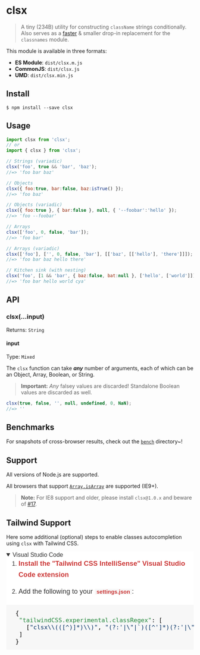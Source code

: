 # clsx

>   A tiny (234B) utility for constructing `className` strings conditionally.
>   Also serves as a [faster](https://github.com/lukeed/clsx/blob/HEAD/bench) & smaller drop-in replacement for the `classnames` module.

This module is available in three formats:

-   **ES Module**: `dist/clsx.m.js`
-   **CommonJS**: `dist/clsx.js`
-   **UMD**: `dist/clsx.min.js`

## Install

```
$ npm install --save clsx
```

## Usage

```js
import clsx from 'clsx';
// or
import { clsx } from 'clsx';

// Strings (variadic)
clsx('foo', true && 'bar', 'baz');
//=> 'foo bar baz'

// Objects
clsx({ foo:true, bar:false, baz:isTrue() });
//=> 'foo baz'

// Objects (variadic)
clsx({ foo:true }, { bar:false }, null, { '--foobar':'hello' });
//=> 'foo --foobar'

// Arrays
clsx(['foo', 0, false, 'bar']);
//=> 'foo bar'

// Arrays (variadic)
clsx(['foo'], ['', 0, false, 'bar'], [['baz', [['hello'], 'there']]]);
//=> 'foo bar baz hello there'

// Kitchen sink (with nesting)
clsx('foo', [1 && 'bar', { baz:false, bat:null }, ['hello', ['world']]], 'cya');
//=> 'foo bar hello world cya'
```

## API

### clsx(...input)

Returns: `String`

#### input

Type: `Mixed`

The `clsx` function can take ***any*** number of arguments, each of which can be an Object, Array, Boolean, or String.

>   **Important:** *Any* falsey values are discarded!
>   Standalone Boolean values are discarded as well.

```js
clsx(true, false, '', null, undefined, 0, NaN);
//=> ''
```

## Benchmarks

For snapshots of cross-browser results, check out the [`bench`](https://github.com/lukeed/clsx/blob/HEAD/bench) directory~!

## Support

All versions of Node.js are supported.

All browsers that support [`Array.isArray`](https://developer.mozilla.org/en-US/docs/Web/JavaScript/Reference/Global_Objects/Array/isArray#Browser_compatibility) are supported (IE9+).

>   **Note:** For IE8 support and older, please install `clsx@1.0.x` and beware of [#17](https://github.com/lukeed/clsx/issues/17).

## Tailwind Support

Here some additional (optional) steps to enable classes autocompletion using `clsx` with Tailwind CSS.

<details open="" style="box-sizing: border-box; display: block; color: rgb(51, 51, 51); font-family: &quot;Source Sans Pro&quot;, &quot;Lucida Grande&quot;, sans-serif; font-size: 16px; font-style: normal; font-variant-ligatures: normal; font-variant-caps: normal; font-weight: 400; letter-spacing: normal; orphans: 2; text-align: start; text-indent: 0px; text-transform: none; widows: 2; word-spacing: 0px; -webkit-text-stroke-width: 0px; white-space: normal; background-color: rgb(255, 255, 255); text-decoration-thickness: initial; text-decoration-style: initial; text-decoration-color: initial;"><summary xt-marked="ok" style="box-sizing: border-box; display: list-item;">Visual Studio Code</summary><ol style="box-sizing: border-box; padding-left: 17px; padding-top: 0px; margin-top: 0px; list-style-position: outside; font-weight: 600; margin-bottom: 20px; margin-left: 16px;"><li style="box-sizing: border-box; font-weight: 400; color: rgb(51, 51, 51); margin-bottom: 2px; font-size: 1em;"><p style="box-sizing: border-box; color: rgb(51, 51, 51); font-size: 18px; margin-top: 0px; margin-bottom: 16px; line-height: 1.65; letter-spacing: 0.1px;"><a href="https://marketplace.visualstudio.com/items?itemName=bradlc.vscode-tailwindcss" rel="nofollow" xt-marked="ok" style="box-sizing: border-box; background-color: transparent; color: rgb(203, 56, 55); text-decoration: none; font-size: 1em; font-weight: 600;">Install the "Tailwind CSS IntelliSense" Visual Studio Code extension</a></p></li><li style="box-sizing: border-box; font-weight: 400; color: rgb(51, 51, 51); margin-bottom: 2px; font-size: 1em;"><p xt-marked="ok" style="box-sizing: border-box; color: rgb(51, 51, 51); font-size: 18px; margin-top: 0px; margin-bottom: 16px; line-height: 1.65; letter-spacing: 0.1px;">Add the following to your<span>&nbsp;</span><a href="https://code.visualstudio.com/docs/getstarted/settings" rel="nofollow" style="box-sizing: border-box; background-color: transparent; color: rgb(203, 56, 55); text-decoration: none; font-size: 1em; font-weight: 600;"><code style="box-sizing: border-box; font-family: var(--code); font-size: 0.8em; border-radius: 2px; background: rgb(247, 247, 247); padding: 0px 5px; font-variant-ligatures: none; letter-spacing: var(--code-ls); line-height: var(--code-lh);">settings.json</code></a>:</p></li></ol><div class="highlight highlight-source-json" style="box-sizing: border-box; background-color: rgb(240, 240, 240); color: rgb(0, 0, 0); margin-bottom: 16px; border-radius: 6px;"><pre tabindex="0" style="box-sizing: border-box; font-family: monospace, monospace; font-size: 1em; margin-top: 0px; margin-bottom: 24px; padding: 13px 15px; background: rgb(247, 247, 247); border-radius: 2px; overflow-x: auto;"> {
  <span class="pl-ent" style="box-sizing: border-box; color: rgb(34, 134, 58);">"tailwindCSS.experimental.classRegex"</span>: [
    [<span class="pl-s" style="box-sizing: border-box; color: rgb(3, 47, 98);"><span class="pl-pds" style="box-sizing: border-box; color: rgb(3, 47, 98);">"</span>clsx<span class="pl-cce" style="box-sizing: border-box;">\\</span>(([^)]*)<span class="pl-cce" style="box-sizing: border-box;">\\</span>)<span class="pl-pds" style="box-sizing: border-box; color: rgb(3, 47, 98);">"</span></span>, <span class="pl-s" style="box-sizing: border-box; color: rgb(3, 47, 98);"><span class="pl-pds" style="box-sizing: border-box; color: rgb(3, 47, 98);">"</span>(?:'|<span class="pl-cce" style="box-sizing: border-box;">\"</span>|`)([^']*)(?:'|<span class="pl-cce" style="box-sizing: border-box;">\"</span>|`)<span class="pl-pds" style="box-sizing: border-box; color: rgb(3, 47, 98);">"</span></span>]
  ]
 }</pre></div></details>